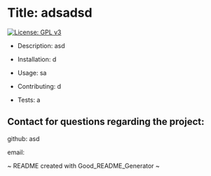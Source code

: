 

# Title: adsadsd

[![License: GPL v3](https://img.shields.io/badge/License-GPLv3-blue.svg)](https://www.gnu.org/licenses/gpl-3.0)

* Description: asd

* Installation: d

* Usage: sa

* Contributing: d

* Tests: a

## Contact for questions regarding the project:

 github: asd

 email: 

~ README created with Good_README_Generator ~


